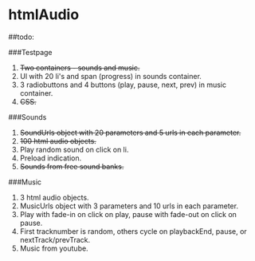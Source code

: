 htmlAudio
=========

##todo:

###Testpage
1. ~~Two containers - sounds and music.~~
2. Ul with 20 li's and span (progress) in sounds container.
3. 3 radiobuttons and 4 buttons (play, pause, next, prev) in music container.
4. ~~CSS.~~

###Sounds
1. ~~SoundUrls object with 20 parameters and 5 urls in each parameter.~~
2. ~~100 html audio objects.~~
3. Play random sound on click on li.
4. Preload indication.
5. ~~Sounds from free sound banks.~~

###Music
1. 3 html audio objects.
2. MusicUrls object with 3 parameters and 10 urls in each parameter.
3. Play with fade-in on click on play, pause with fade-out on click on pause.
4. First tracknumber is random, others cycle on playbackEnd, pause, or nextTrack/prevTrack.
5. Music from youtube.
